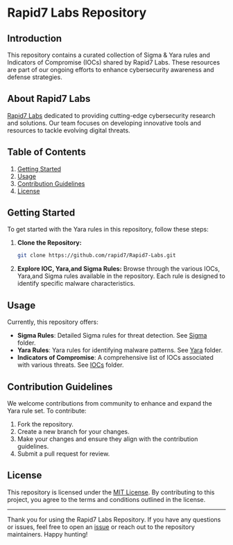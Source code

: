 # Rapid7 Labs Repository

## Introduction

This repository contains a curated collection of Sigma & Yara rules and Indicators of Compromise (IOCs) shared by Rapid7 Labs. These resources are part of our ongoing efforts to enhance cybersecurity awareness and defense strategies.


## About Rapid7 Labs
[Rapid7 Labs](https://www.rapid7.com/blog/tag/research/) dedicated to providing cutting-edge cybersecurity research and solutions. Our team focuses on developing innovative tools and resources to tackle evolving digital threats.


## Table of Contents

1. [Getting Started](#getting-started)
2. [Usage](#usage)
3. [Contribution Guidelines](#contribution-guidelines)
4. [License](#license)



## Getting Started

To get started with the Yara rules in this repository, follow these steps:

1. **Clone the Repository:**
   ```bash
   git clone https://github.com/rapid7/Rapid7-Labs.git
   ```

2. **Explore IOC, Yara,and Sigma Rules:**
   Browse through the various IOCs, Yara,and Sigma rules available in the repository. Each rule is designed to identify specific malware characteristics.

## Usage
Currently, this repository offers:

- **Sigma Rules**: Detailed Sigma rules for threat detection. See [Sigma](./Sigma) folder.
- **Yara Rules**: Yara rules for identifying malware patterns. See [Yara](./Yara) folder.
- **Indicators of Compromise**: A comprehensive list of IOCs associated with various threats. See [IOCs](./IOCs) folder.

## Contribution Guidelines

We welcome contributions from community to enhance and expand the Yara rule set. To contribute:

1. Fork the repository.
2. Create a new branch for your changes.
3. Make your changes and ensure they align with the contribution guidelines.
4. Submit a pull request for review.

## License

This repository is licensed under the [MIT License](LICENSE). By contributing to this project, you agree to the terms and conditions outlined in the license.

---

Thank you for using the Rapid7 Labs Repository. If you have any questions or issues, feel free to open an [issue](https://github.com/rapid7/Rapid7-Labs/issues) or reach out to the repository maintainers. Happy hunting!

